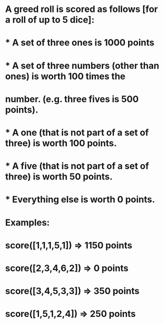 # A greed roll is scored as follows [for a roll of up to 5 dice]:
#
# * A set of three ones is 1000 points
#
# * A set of three numbers (other than ones) is worth 100 times the
#   number. (e.g. three fives is 500 points).
#
# * A one (that is not part of a set of three) is worth 100 points.
#
# * A five (that is not part of a set of three) is worth 50 points.
#
# * Everything else is worth 0 points.
#
# Examples:
#
# score([1,1,1,5,1]) => 1150 points
# score([2,3,4,6,2]) => 0 points
# score([3,4,5,3,3]) => 350 points
# score([1,5,1,2,4]) => 250 points
